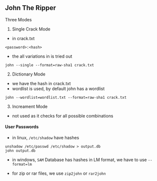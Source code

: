 ## John The Ripper

Three Modes

1. Single Crack Mode

- in crack.txt

```
<password>:<hash>
```

- the all variations in <password> is tried out

```
john --single --format=raw-sha1 crack.txt
```

2. Dictionary Mode

- we have the hash in crack.txt
- wordlist is used, by default john has a wordlist

```
john --wordlist=wordlist.txt --format=raw-sha1 crack.txt
```

3. Increament Mode

- not used as it checks for all possible combinations

#### User Passwords

- in linux, `/etc/shadow` have hashes

```
unshadow /etc/passwd /etc/shadow > output.db
john output.db
```

- in windows, `SAM` Database has hashes in LM format, we have to use
  `--format=lm`

- for zip or rar files, we use `zip2john` or `rar2john`
